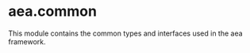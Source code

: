 <a name="aea.common"></a>
# aea.common

This module contains the common types and interfaces used in the aea framework.

